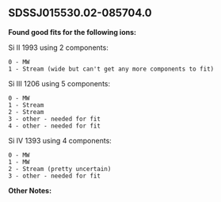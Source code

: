 ## SDSSJ015530.02-085704.0
**Found good fits for the following ions:**

Si II 1993 using 2 components:
```
0 - MW
1 - Stream (wide but can't get any more components to fit)
```

Si III 1206 using 5 components:
``` 
0 - MW
1 - Stream
2 - Stream
3 - other - needed for fit
4 - other - needed for fit
```

Si IV 1393 using 4 components:
``` 
0 - MW
1 - MW
2 - Stream (pretty uncertain)
3 - other - needed for fit
```

**Other Notes:**

